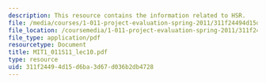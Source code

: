 ```yaml
---
description: This resource contains the information related to HSR.
file: /media/courses/1-011-project-evaluation-spring-2011/311f24494d15d6ba3d67d036b2db4728_MIT1_011S11_lec10.pdf
file_location: /coursemedia/1-011-project-evaluation-spring-2011/311f24494d15d6ba3d67d036b2db4728_MIT1_011S11_lec10.pdf
file_type: application/pdf
resourcetype: Document
title: MIT1_011S11_lec10.pdf
type: resource
uid: 311f2449-4d15-d6ba-3d67-d036b2db4728
---
```

